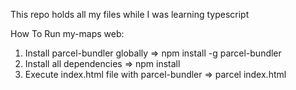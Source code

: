 This repo holds all my files while I was learning typescript

How To Run my-maps web:
1. Install parcel-bundler globally => npm install -g parcel-bundler
2. Install all dependencies => npm install
3. Execute index.html file with parcel-bundler => parcel index.html
